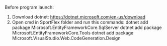 Before program launch:
1. Download dotnet:
   https://dotnet.microsoft.com/en-us/download
2. Open cmd in SportFlex folder and run this commands:
   dotnet add package Microsoft.EntityFrameworkCore.SqlServer
   dotnet add package Microsoft.EntityFrameworkCore.Tools
   dotnet add package Microsoft.VisualStudio.Web.CodeGeneration.Design
